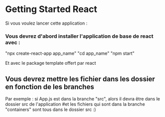 # Getting Started React
Si vous voulez lancer cette application :
### Vous devrez d'abord installer l'application de base de react avec :
"npx create-react-app app_name"
"cd app_name"
"npm start"


Et avec le package template offert par react
## Vous devrez mettre les fichier dans les dossier en fonction de les branches
Par exemple : si App.js est dans la branche "src", alors il devra être dans le dossier src de l'application
#et les fichiers qui sont dans la branche "containers" sont tous dans le dossier src :)



